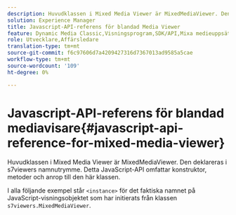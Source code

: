 ```yaml
---
description: Huvudklassen i Mixed Media Viewer är MixedMediaViewer. Den deklareras i s7viewers namnutrymme. Detta JavaScript-API omfattar konstruktor, metoder och anrop till den här klassen.
solution: Experience Manager
title: Javascript-API-referens för blandad Media Viewer
feature: Dynamic Media Classic,Visningsprogram,SDK/API,Mixa medieuppsättningar
role: Utvecklare,Affärsledare
translation-type: tm+mt
source-git-commit: f6c97606d7a4209427316d7367013ad9585a5cae
workflow-type: tm+mt
source-wordcount: '109'
ht-degree: 0%

---
```



# Javascript-API-referens för blandad mediavisare{#javascript-api-reference-for-mixed-media-viewer}

Huvudklassen i Mixed Media Viewer är MixedMediaViewer. Den deklareras i s7viewers namnutrymme. Detta JavaScript-API omfattar konstruktor, metoder och anrop till den här klassen.

I alla följande exempel står `<instance>` för det faktiska namnet på JavaScript-visningsobjektet som har initierats från klassen `s7viewers.MixedMediaViewer`.
